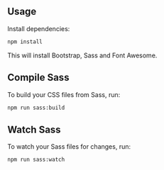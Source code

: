 ## Usage

Install dependencies:

```bash
npm install
```

This will install Bootstrap, Sass and Font Awesome.

## Compile Sass

To build your CSS files from Sass, run:

```bash
npm run sass:build
```

## Watch Sass

To watch your Sass files for changes, run:

```bash
npm run sass:watch
```
